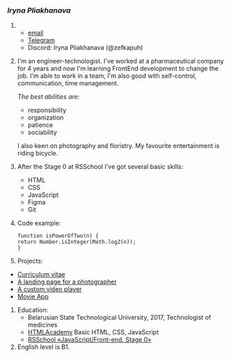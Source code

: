 ### *Iryna Pliakhanava*
1. * [email](irkapuh@gmail.com)
   * [Telegram](t.me/plushaaaaa)
   * Discord: Iryna Pliakhanava (@zefkapuh)
1. I'm an engineer-technologist. I've worked at a pharmaceutical company for 4 years and now I'm learning FrontEnd development to change the job.
   I'm able to work in a team, I'm also good with self-control, communication, time management. 
   
   *The best abilities are:*
   * responsibility
   * organization
   * patience
   * sociability

   I also keen on photography and floristry. My favourite entertainment is riding bicycle.
1. After the Stage 0 at RSSchool I've got several basic skills:
   * HTML 
   * CSS 
   * JavaScript 
   * Figma
   * Git
1. Code example:
   ```
   function isPowerOfTwo(n) {
   return Number.isInteger(Math.log2(n));
   }
   ```
1. Projects:
  * [Curriculum vitae](https://zefkapuh.github.io/rsschool-cv/)
  * [A landing page for a photographer](https://rolling-scopes-school.github.io/zefkapuh-JSFEPRESCHOOL/portfolio/)
  * [A custom video player](https://rolling-scopes-school.github.io/zefkapuh-JSFEPRESCHOOL/portfolio/videoApp.html)
  * [Movie App](https://rolling-scopes-school.github.io/zefkapuh-JSFEPRESCHOOL/movieApp/)
  
1.  Education:
    * Belarusian State Technological University, 2017, Technologist of medicines
    * [HTMLAcademy](https://htmlacademy.ru) Basic HTML, CSS, JavaScript
    * [RSSchool «JavaScript/Front-end. Stage 0»](https://rs.school/js-stage0/)
1. English level is B1.

